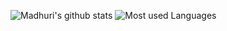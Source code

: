 
<!--
**madhuri-bh/madhuri-bh** is a ✨ _special_ ✨ repository because its `README.md` (this file) appears on your GitHub profile.

Here are some ideas to get you started:

- 🔭 I’m currently working on ...
- 🌱 I’m currently learning ...
- 👯 I’m looking to collaborate on ...
- 🤔 I’m looking for help with ...
- 💬 Ask me about ...
- 📫 How to reach me: ...
- 😄 Pronouns: ...
- ⚡ Fun fact: ...
-->
![Madhuri's github stats](https://github-readme-stats.vercel.app/api?username=madhuri-bh&count_private=true&theme=dracula)
![Most used Languages](https://github-readme-stats.vercel.app/api/top-langs/?username=madhuri-bh&layout=compact)
